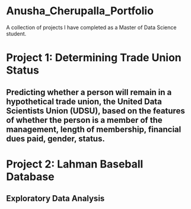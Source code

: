 # Anusha_Cherupalla_Portfolio
A collection of projects I have completed as a Master of Data Science student.

# Project 1: Determining Trade Union Status
## Predicting whether a person will remain in a hypothetical trade union, the United Data Scientists Union (UDSU), based on the features of whether the person is a member of the management, length of membership, financial dues paid, gender, status.

# Project 2: Lahman Baseball Database
## Exploratory Data Analysis
